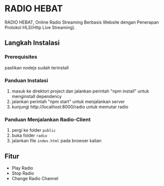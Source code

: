 # RADIO HEBAT
RADIO HEBAT, Online Radio Streaming Berbasis Website dengan Penerapan Protokol HLS(Http Live Streaming).

## Langkah Instalasi
### Prerequisites
pastikan nodejs sudah terinstall

### Panduan Instalasi
1. masuk ke direktori project dan jalankan perintah "npm install" untuk menginstall dependency
2. jalankan perintah "npm start" untuk menjalankan server
3. kunjungi http://localhost:8000/radio untuk memutar radio

### Panduan Menjalankan Radio-Client
1. pergi ke folder `public`
2. buka folder `radio`
3. jalankan file `index.html` pada browser kalian

## Fitur
- Play Radio
- Stop Radio
- Change Radio Channel
